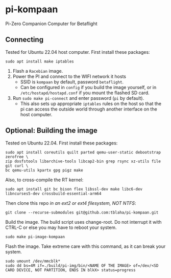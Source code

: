 # pi-kompaan
Pi-Zero Companion Computer for Betaflight

## Connecting

Tested for Ubuntu 22.04 host computer. First install these packages:
```
sudo apt install make iptables
```

1. Flash a `Racebian` image.
2. Power the PI and connect to the WIFI network it hosts
    - SSID is `kompaan` by default, password `betaflight`.
    - Can be configured in `config` if you build the image yourself, or in `/etc/hostapd/hostapd.conf` if you mount the flashed SD card.
3. Run `sudo make pi-connect` and enter password (`pi` by default).
    - This also sets up appropriate `iptables` rules on the host so that the pi can access the outside world through another interface on the host computer.


## Optional: Building the image

Tested on Ubuntu 22.04. First install these packages:
```
sudo apt install coreutils quilt parted qemu-user-static debootstrap zerofree \
zip dosfstools libarchive-tools libcap2-bin grep rsync xz-utils file git curl \
bc qemu-utils kpartx gpg pigz make
```

Also, to cross-compile the RT kernel:
```
sudo apt install git bc bison flex libssl-dev make libc6-dev libncurses5-dev crossbuild-essential-arm64
```

Then clone this repo *in an ext2 or ext4 filesystem, NOT NTFS*:
```
git clone --recurse-submodules git@github.com:tblaha/pi-kompaan.git
```

Build the image. The build script uses change-root. Do not interrupt it with CTRL-C or else you may have to reboot your system.
```
sudo make pi-image-kompaan
```

Flash the image. Take extreme care with this command, as it can break your system.
```
sudo umount /dev/mmcblk*
sudo dd bs=4M if=./build/pi-img/bin/<NAME OF THE IMAGE> of=/dev/<SD CARD DEVICE, NOT PARTITION, ENDS IN blkX> status=progress
```
